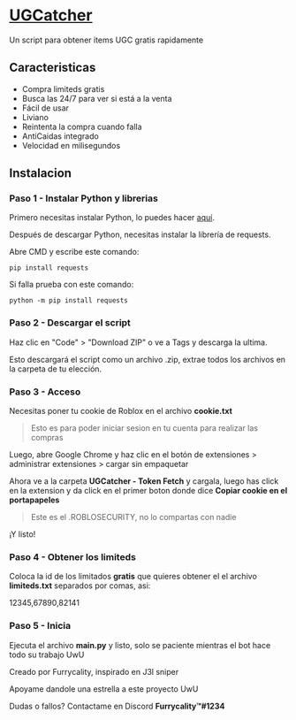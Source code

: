 
# [UGCatcher]((https://rblx.furrycality.pw))
Un script para obtener items UGC gratis rapidamente

## Caracteristicas

* Compra limiteds gratis
* Busca las 24/7 para ver si está a la venta
* Fácil de usar
* Liviano
* Reintenta la compra cuando falla
* AntiCaidas integrado
* Velocidad en milisegundos

## Instalacion

### Paso 1 - Instalar Python y librerias
Primero necesitas instalar Python, lo puedes hacer [aquí](https://www.python.org/downloads/). 

Después de descargar Python, necesitas instalar la librería de requests. 

Abre CMD y escribe este comando:
```batch
pip install requests
```

Si falla prueba con este comando:
```
python -m pip install requests
```

### Paso 2 - Descargar el script
Haz clic en "Code" > "Download ZIP" o ve a Tags y descarga la ultima.


Esto descargará el script como un archivo .zip, extrae todos los archivos en la carpeta de tu elección.

### Paso 3 - Acceso
Necesitas poner tu cookie de Roblox en el archivo **cookie.txt**
> Esto es para poder iniciar sesion en tu cuenta para realizar las compras

Luego, abre Google Chrome y haz clic en el botón de extensiones > administrar extensiones > cargar sin empaquetar

Ahora ve a la carpeta **UGCatcher - Token Fetch** y cargala, luego has click en la extension y da click en el primer boton donde dice **Copiar cookie en el portapapeles**

> Este es el .ROBLOSECURITY, no lo compartas con nadie

¡Y listo!

### Paso 4 - Obtener los limiteds
Coloca la id de los limitados **gratis** que quieres obtener el el archivo **limiteds.txt** separados por comas, asi:

12345,67890,82141

### Paso 5 - Inicia
Ejecuta el archivo **main.py** y listo, solo se paciente mientras el bot hace todo su trabajo UwU

Creado por Furrycality, inspirado en J3l sniper

Apoyame dandole una estrella a este proyecto UwU

Dudas o fallos? Contactame en Discord **Furrycality™#1234**